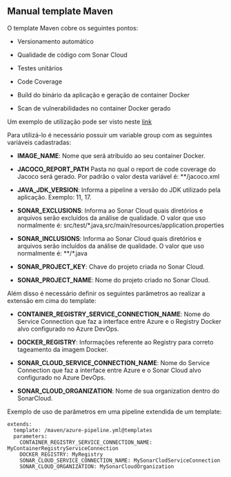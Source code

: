 ## Manual template Maven
O template Maven cobre os seguintes pontos:
* Versionamento automático

* Qualidade de código com Sonar Cloud

* Testes unitários

* Code Coverage

* Build do binário da aplicação e geração de container Docker

* Scan de vulnerabilidades no container Docker gerado

Um exemplo de utilização pode ser visto neste [link](https://github.com/GladsonBruno/SpringBoot-AzureDevOps-CI-Example/blob/master/azure-pipeline.yml)

Para utilizá-lo é necessário possuir um variable group com as seguintes variáveis cadastradas:
* **IMAGE_NAME**: Nome que será atribuído ao seu container Docker.

* **JACOCO_REPORT_PATH** Pasta no qual o report de code coverage do Jacoco será gerado. Por padrão o valor desta variável é: **/jacoco.xml

* **JAVA_JDK_VERSION**: Informa a pipeline a versão do JDK utilizado pela aplicação. Exemplo: 11, 17.

* **SONAR_EXCLUSIONS**: Informa ao Sonar Cloud quais diretórios e arquivos serão excluídos da análise de qualidade. O valor que uso normalmente é: src/test/*.java,src/main/resources/application.properties

* **SONAR_INCLUSIONS**: Informa ao Sonar Cloud quais diretórios e arquivos serão incluídos da análise de qualidade. O valor que uso normalmente é: **/*.java

* **SONAR_PROJECT_KEY**: Chave do projeto criada no Sonar Cloud.

* **SONAR_PROJECT_NAME**: Nome do projeto criado no Sonar Cloud.

Além disso é necessário definir os seguintes parâmetros ao realizar a extensão em cima do template:
* **CONTAINER_REGISTRY_SERVICE_CONNECTION_NAME**: Nome do Service Connection que faz a interface entre Azure e o Registry Docker alvo configurado no Azure DevOps.

* **DOCKER_REGISTRY**: Informações referente ao Registry para correto tageamento da imagem Docker.

* **SONAR_CLOUD_SERVICE_CONNECTION_NAME**: Nome do Service Connection que faz a interface entre Azure e o Sonar Cloud alvo configurado no Azure DevOps.

* **SONAR_CLOUD_ORGANIZATION**: Nome de sua organization dentro do SonarCloud.

Exemplo de uso de parâmetros em uma pipeline extendida de um template:
```
extends:
  template: /maven/azure-pipeline.yml@templates
  parameters:
    CONTAINER_REGISTRY_SERVICE_CONNECTION_NAME: MyContainerRegistryServiceConnection
    DOCKER_REGISTRY: MyRegistry
    SONAR_CLOUD_SERVICE_CONNECTION_NAME: MySonarClodServiceConnection
    SONAR_CLOUD_ORGANIZATION: MySonarCloudOrganization
```